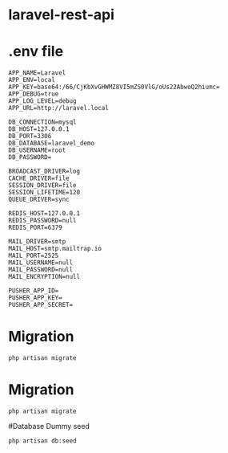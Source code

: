 # laravel-rest-api

# .env file 

```
APP_NAME=Laravel
APP_ENV=local
APP_KEY=base64:/66/CjKbXvGHWMZ8VI5mZS0VlG/oUs22AbwoQ2hiumc=
APP_DEBUG=true
APP_LOG_LEVEL=debug
APP_URL=http://laravel.local

DB_CONNECTION=mysql
DB_HOST=127.0.0.1
DB_PORT=3306
DB_DATABASE=laravel_demo
DB_USERNAME=root
DB_PASSWORD=

BROADCAST_DRIVER=log
CACHE_DRIVER=file
SESSION_DRIVER=file
SESSION_LIFETIME=120
QUEUE_DRIVER=sync

REDIS_HOST=127.0.0.1
REDIS_PASSWORD=null
REDIS_PORT=6379

MAIL_DRIVER=smtp
MAIL_HOST=smtp.mailtrap.io
MAIL_PORT=2525
MAIL_USERNAME=null
MAIL_PASSWORD=null
MAIL_ENCRYPTION=null

PUSHER_APP_ID=
PUSHER_APP_KEY=
PUSHER_APP_SECRET=

```

# Migration

```
php artisan migrate
```

# Migration

```
php artisan migrate
```
#Database Dummy seed

```
php artisan db:seed
```